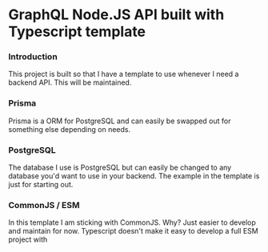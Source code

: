 # GraphQL Node.JS API built with Typescript template
### Introduction
This project is built so that I have a template to use whenever I need a backend API. This will be maintained. 

### Prisma
Prisma is a ORM for PostgreSQL and can easily be swapped out for something else depending on needs. 

### PostgreSQL 
The database I use is PostgreSQL but can easily be changed to any database you'd want to use in your backend. 
The example in the template is just for starting out. 

### CommonJS / ESM
In this template I am sticking with CommonJS. Why? Just easier to develop and maintain for now. Typescript doesn't make it easy to develop a full ESM 
project with 
